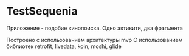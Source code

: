 # TestSequenia
Приложение - подобие кинопоиска. Одно активити, два фрагмента

Построено с использованием архитектуры mvp
С использованием библиотек retrofit, livedata, koin, moshi, glide

